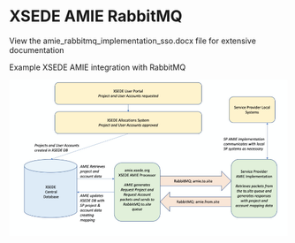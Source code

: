 # XSEDE AMIE RabbitMQ

View the amie_rabbitmq_implementation_sso.docx file for extensive documentation

Example XSEDE AMIE integration with RabbitMQ

![Diagram](amie_rabbitmq_implementation.png)

